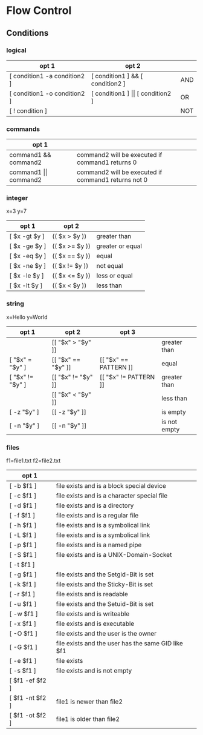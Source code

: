 # Flow Control

## Conditions

### logical
|             opt 1             |               opt 2               |       |
|-------------------------------|-----------------------------------|-------|
| [ condition1 -a condition2 ]  | [ condition1 ] && [ condition2 ]  | AND   |
| [ condition1 -o condition2 ]  | [ condition1 ] \|\| [ condition2 ]  | OR    |
| [ ! condition ]               |                                   | NOT   |

### commands
|             opt 1             |                                                       |
|-------------------------------|-------------------------------------------------------|
| command1 && command2          | command2 will be executed if command1 returns 0       |
| command1 \|\| command2        | command2 will be executed if command1 returns not 0   |

### integer
x=3 y=7

|     opt 1     |       opt 2       |                   |
|---------------|-------------------|-------------------|
| [ $x -gt $y ] | (( $x > $y ))     | greater than      |
| [ $x -ge $y ] | (( $x >= $y ))    | greater or equal  |
| [ $x -eq $y ] | (( $x == $y ))    | equal             |
| [ $x -ne $y ] | (( $x != $y ))    | not equal         |
| [ $x -le $y ] | (( $x <= $y ))    | less or equal     |
| [ $x -lt $y ] | (( $x < $y ))     | less than         |

### string
x=Hello y=World

|       opt 1       |         opt 2         |         opt 3         |               |
|-------------------|-----------------------|-----------------------|---------------|
|                   | [[ "$x" > "$y" ]]     |                       | greater than  |
| [ "$x" = "$y" ]   | [[ "$x" == "$y" ]]    | [[ "$x" == PATTERN ]] | equal         |
| [ "$x" != "$y" ]  | [[ "$x" != "$y" ]]    | [[ "$x" != PATTERN ]] | greater than  |
|                   | [[ "$x" < "$y" ]]     |                       | less than     |
| [ -z "$y" ]       | [[ -z "$y" ]]         |                       | is empty      |
| [ -n "$y" ]       | [[ -n "$y" ]]         |                       | is not empty  |

### files
f1=file1.txt f2=file2.txt

|       opt 1       |                                                       |
|-------------------|-------------------------------------------------------|
| [ -b $f1 ]        | file exists and is a block special device             |
| [ -c $f1 ]        | file exists and is a character special file           |
| [ -d $f1 ]        | file exists and is a directory                        |
| [ -f $f1 ]        | file exists and is a regular file                     |
| [ -h $f1 ]        | file exists and is a symbolical link                  |
| [ -L $f1 ]        | file exists and is a symbolical link                  |
| [ -p $f1 ]        | file exists and is a named pipe                       |
| [ -S $f1 ]        | file exists and is a UNIX-Domain-Socket               |
| [ -t $f1 ]        |                                                       |
| [ -g $f1 ]        | file exists and the Setgid-Bit is set                 |
| [ -k $f1 ]        | file exists and the Sticky-Bit is set                 |
| [ -r $f1 ]        | file exists and is readable                           |
| [ -u $f1 ]        | file exists and the Setuid-Bit is set                 |
| [ -w $f1 ]        | file exists and is writeable                          |
| [ -x $f1 ]        | file exists and is executable                         |
| [ -O $f1 ]        | file exists and the user is the owner                 |
| [ -G $f1 ]        | file exists and the user has the same GID like $f1    |
| [ -e $f1 ]        | file exists                                           |
| [ -s $f1 ]        | file exists and is not empty                          |
| [ $f1 -ef $f2 ]   |                                                       |
| [ $f1 -nt $f2 ]   | file1 is newer than file2                             |
| [ $f1 -ot $f2 ]   | file1 is older than file2                             |
